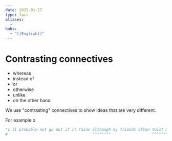 ```yaml
---
date: 2025-01-27
type: fact
aliases:
  -
hubs:
  - "[[English]]"
---
```


# Contrasting connectives

- whereas
- instead of
- or
- otherwise
- unlike
- on the other hand

We use "contrasting" connectives to show ideas that are very different.

For example:o

```py
"I'll probably not go out if it rains although my friends often twist my arm in the end."
#                                     ^^^^^^^^                  ^^^^^^^^^^^^ means '說服'
```


